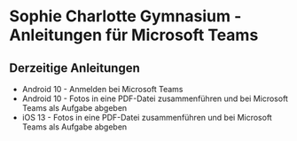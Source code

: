 # Sophie Charlotte Gymnasium - Anleitungen für Microsoft Teams

## Derzeitige Anleitungen
- Android 10 - Anmelden bei Microsoft Teams
- Android 10 - Fotos in eine PDF-Datei zusammenführen und bei Microsoft Teams als Aufgabe abgeben
- iOS 13 - Fotos in eine PDF-Datei zusammenführen und bei Microsoft Teams als Aufgabe abgeben
